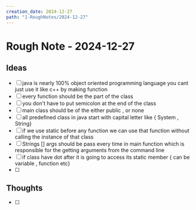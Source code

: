 ```yaml
---
creation_date: 2024-12-27
path: "1-RoughNotes/2024-12-27"
---
```

# Rough Note - 2024-12-27

## Ideas
- [ ] java is nearly 100% object oriented programming language you cant just use it like c++ by making function
- [ ] every function should be the part of the class
- [ ] you don't have to  put semicolon at the end of the class
- [ ] main class should be of the either public , or none
- [ ] all predefined class in java start with capital letter like { System , String}
- [ ] if we use static before any function we can use that function without calling the instance of that class
- [ ] Strings [] args should be pass every time in main function which is responsible for the getting arguments from the command line
- [ ] if class have dot after it is going to access its static member { can be variable , function etc}
- [ ] 

## Thoughts
- [ ] 